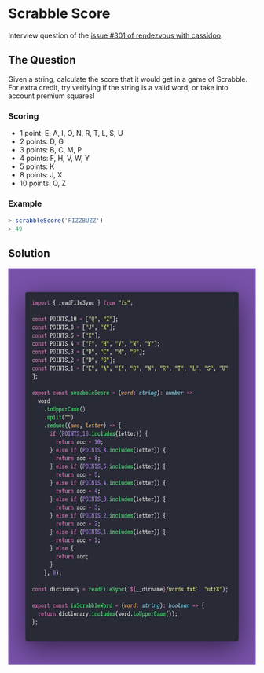 # Scrabble Score

Interview question of the [issue #301 of rendezvous with cassidoo](https://buttondown.email/cassidoo/archive/if-you-really-want-something-you-can-figure-out/).

## The Question

Given a string, calculate the score that it would get in a game of Scrabble. For extra credit, try
verifying if the string is a valid word, or take into account premium squares!

### Scoring

- 1 point: E, A, I, O, N, R, T, L, S, U
- 2 points: D, G
- 3 points: B, C, M, P
- 4 points: F, H, V, W, Y
- 5 points: K
- 8 points: J, X
- 10 points: Q, Z

### Example

```js
> scrabbleScore('FIZZBUZZ')
> 49
```

## Solution

![Code Polaroid](./code-screenshot.png)
